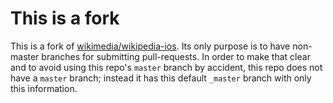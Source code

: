 # This is a fork
This is a fork of [wikimedia/wikipedia-ios](https://github.com/wikimedia/wikipedia-ios). Its only purpose is to have non-master branches for submitting pull-requests. In order to make that clear and to avoid using this repo's `master` branch by accident, this repo does not have a `master` branch; instead it has this default `_master` branch with only this information.
